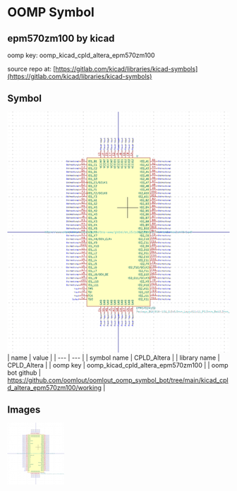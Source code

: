 # OOMP Symbol  
## epm570zm100  by kicad  
  
oomp key: oomp_kicad_cpld_altera_epm570zm100  
  
source repo at: [https://gitlab.com/kicad/libraries/kicad-symbols](https://gitlab.com/kicad/libraries/kicad-symbols)  
## Symbol  
  
[![working.png](working_600.png)](working.png)  
| name | value | 
| --- | --- | 
| symbol name | CPLD_Altera | 
| library name | CPLD_Altera | 
| oomp key | oomp_kicad_cpld_altera_epm570zm100 | 
| oomp bot github | https://github.com/oomlout/oomlout_oomp_symbol_bot/tree/main/kicad_cpld_altera_epm570zm100/working | 
## Images  
  
[![working.png](working_140.png)](working.png)  
